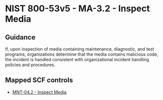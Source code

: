 # NIST 800-53v5 - MA-3.2 - Inspect Media
## Guidance
If, upon inspection of media containing maintenance, diagnostic, and test programs, organizations determine that the media contains malicious code, the incident is handled consistent with organizational incident handling policies and procedures.
## Mapped SCF controls
- [MNT-04.2 - Inspect Media](../scf/mnt-042-inspectmedia.md)